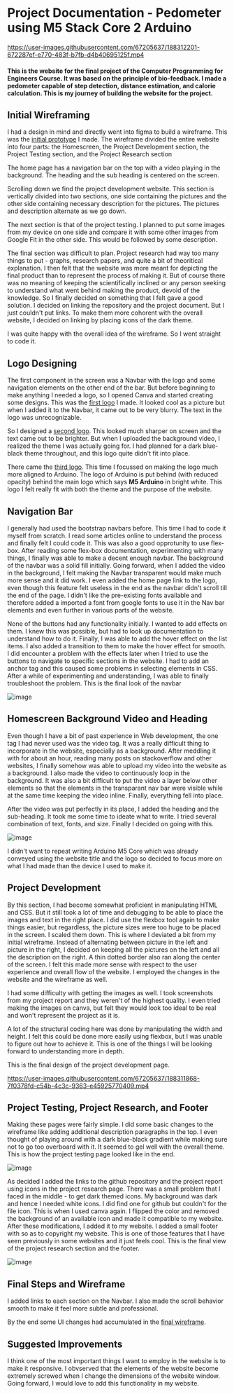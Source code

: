 # Project Documentation - Pedometer using M5 Stack Core 2 Arduino

https://user-images.githubusercontent.com/67205637/188312201-672287ef-e770-483f-b7fb-d4b40695125f.mp4

#### This is the website for the final project of the Computer Programming for Engineers Course. It was based on the principle of bio-feedback. I made a pedometer capable of step detection, distance estimation, and calorie calculation. This is my journey of building the website for the project.

## Initial Wireframing
I had a design in mind and directly went into figma to build a wireframe. This was the [initial prototype](https://github.com/swostikpati/Connections-Lab-Fall-22/blob/main/Week%201/1.2/Project/Project%20Wireframe%20Initial.pdf) I made. The wireframe divided the entire website into four parts: the Homescreen, the Project Development section, the Project Testing section, and the Project Research section 

The home page has a navigation bar on the top with a video playing in the background. The heading and the sub heading is centered on the screen. 

Scrolling down we find the project development website. This section is vertically divided into two sections, one side containing the pictures and the other side containing necessary description for the pictures. The pictures and description alternate as we go down.

The next section is that of the project testing. I planned to put some images from my device on one side and compare it with some other images from Google Fit in the other side. This would be followed by some description. 

The final section was difficult to plan. Project research had way too many things to put - graphs, research papers, and quite a bit of theoritical explanation. I then felt that the website was more meant for depicting the final product than to represent the process of making it. But of course there was no meaning of keeping the scientifically inclined or any person seeking to understand what went behind making the product, devoid of the knowledge. So I finally decided on something that I felt gave a good solution. I decided on linking the repository and the project document. But I just couldn't put links. To make them more cohorent with the overall website, I decided on linking by placing icons of the dark theme.

I was quite happy with the overall idea of the wireframe. So I went straight to code it.

## Logo Designing
The first component in the screen was a Navbar with the logo and some navigation elements on the other end of the bar. But before beginning to make anything I needed a logo, so I opened Canva and started creating some designs. This was the [first logo](https://github.com/swostikpati/Connections-Lab-Fall-22/blob/main/Week%201/1.2/Project/project_website/assets/logo.png) I made. It looked cool as a picture but when I added it to the Navbar, it came out to be very blurry. The text in the logo was unrecognizable. 

So I designed a [second logo](https://github.com/swostikpati/Connections-Lab-Fall-22/blob/main/Week%201/1.2/Project/project_website/assets/logo1.png). This looked much sharper on screen and the text came out to be brighter. But when I uploaded the background video, I realized the theme I was actually going for. I had planned for a dark blue-black theme throughout, and this logo quite didn't fit into place. 

There came the [third logo](https://github.com/swostikpati/Connections-Lab-Fall-22/blob/main/Week%201/1.2/Project/project_website/assets/logo3.png). This time I focussed on making the logo much more aligned to Arduino. The logo of Arduino is put behind (with reduced opacity) behind the main logo which says __M5 Arduino__ in bright white. This logo I felt really fit with both the theme and the purpose of the website.


## Navigation Bar
I generally had used the bootstrap navbars before. This time I had to code it myself from scratch. I read some articles online to understand the process and finally felt I could code it. This was also a good opprotunity to use flex-box. After reading some flex-box documentation, experimenting with many things, I finally was able to make a decent enough navbar.  The background of the navbar was a solid fill initially. Going forward, when I added the video in the background, I felt making the Navbar transparent would make much more sense and it did work. I even added the home page link to the logo, even though this feature felt useless in the end as the navbar didn't scroll till the end of the page. I didn't like the pre-existing fonts available and therefore added a imported a font from google fonts to use it in the Nav bar elements and even further in various parts of the website.

None of the buttons had any functionality initially. I wanted to add effects on them. I knew this was possible, but had to look up documentation to understand how to do it. Finally, I was able to add the hover effect on the list items. I also added a transition to them to make the hover effect for smooth. I did encounter a problem with the effects later when I tried to use the buttons to navigate to specific sections in the website. I had to add an anchor tag and this caused some problems in selecting elements in CSS. After a while of experimenting and understanding, I was able to finally troubleshoot the problem. This is the final look of the navbar

![image](https://user-images.githubusercontent.com/67205637/188309162-d677e89d-cec6-4616-b1cf-bdb151ebde73.png)
 
## Homescreen Background Video and Heading 
Even though I have a bit of past experience in Web development, the one tag I had never used was the video tag. It was a really difficult thing to incorporate in the website, especially as a background. After meddling it with for about an hour, reading many posts on stackoverflow and other websites, I finally somehow was able to upload my video into the website as a background. I also made the video to continuously loop in the background. It was also a bit difficult to put the video a layer below other elements so that the elements in the transparant nav bar were visible while at the same time keeping the video inline. Finally, everything fell into place. 

After the video was put perfectly in its place, I added the heading and the sub-heading. It took me some time to ideate what to write. I tried several combination of text, fonts, and size. Finally I decided on going with this.

![image](https://user-images.githubusercontent.com/67205637/188309671-3e78b2df-e2d9-4cc7-8b0d-d9f76408344d.png)

I didn't want to repeat writing Arduino M5 Core which was already conveyed using the website title and the logo so decided to focus more on what I had made than the device I used to make it.

## Project Development

By this section, I had become somewhat proficient in manipulating HTML and CSS. But it still took a lot of time and debugging to be able to place the images and text in the right place. I did use the flexbox tool again to make things easier, but regardless, the picture sizes were too huge to be placed in the screen. I scaled them down. This is where I deviated a bit from my initial wireframe. Instead of alternating between picture in the left and picture in the right, I decided on keeping all the pictures on the left and all the description on the right. A thin dotted border also ran along the center of the screen. I felt this made more sense with respect to the user experience and overall flow of the website. I employed the changes in the website and the wireframe as well. 

I had some difficulty with getting the images as well. I took screenshots from my project report and they weren't of the highest quality. I even tried making the images on canva, but felt they would look too ideal to be real and won't represent the project as it is. 

A lot of the structural coding here was done by manipulating the width and height. I felt this could be done more easily using flexbox, but I was unable to figure out how to achieve it. This is one of the things I will be looking forward to understanding more in depth. 

This is the final design of the project development page.

https://user-images.githubusercontent.com/67205637/188311868-7f0378fd-c54b-4c3c-9363-e45925770409.mp4

## Project Testing, Project Research, and Footer

Making these pages were fairly simple. I did some basic changes to the wireframe like adding additional description paragraphs in the top. I even thought of playing around with a dark blue-black gradient while making sure not to go too overboard with it. It seemed to gel well with the overall theme. This is how the project testing page looked like in the end.

![image](https://user-images.githubusercontent.com/67205637/188311315-7d0b08a4-e1d9-44ad-9ed2-080180f32695.png)

As decided I added the links to the github repository and the project report using icons in the project research page. There was a small problem that I faced in the middle - to get dark themed icons. My background was dark and hence I needed white icons. I did find one for github but couldn't for the file icon. This is when I used canva again. I flipped the color and removed the background of an available icon and made it compatible to my website. After these modifications, I added it to my website. I added a small footer with so as to copyright my website. This is one of those features that I have seen previously in some websites and it just feels cool. This is the final view of the project research section and the footer.

![image](https://user-images.githubusercontent.com/67205637/188311400-aa406a3e-5846-4192-98e8-83a5c00026ca.png)

## Final Steps and Wireframe

I added links to each section on the Navbar. I also made the scroll behavior smooth to make it feel more subtle and professional. 

By the end some UI changes had accumulated in the [final wireframe](https://github.com/swostikpati/Connections-Lab-Fall-22/blob/main/Week%201/1.2/Project/Project%20Wireframe%20Final.pdf).

## Suggested Improvements

I think one of the most important things I want to employ in the website is to make it responsive. I obvserved that the elements of the website become extremely screwed when I change the dimensions of the website window. Going forward, I would love to add this functionality in my website. 


